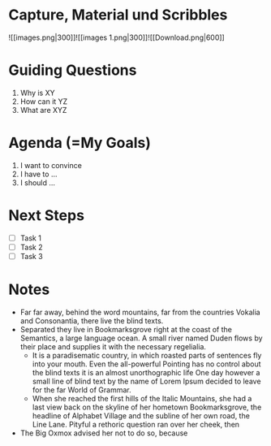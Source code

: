 # Capture, Material und Scribbles
![[images.png|300]]![[images 1.png|300]]![[Download.png|600]]
# Guiding Questions
1. Why is XY
2. How can it YZ
3. What are XYZ

# Agenda (=My Goals)
1. I want to convince
2. I have to ... 
3. I should ...

# Next Steps
- [ ] Task 1
- [ ] Task 2
- [ ] Task 3

# Notes
- Far far away, behind the word mountains, far from the countries Vokalia and Consonantia, there live the blind texts.
- Separated they live in Bookmarksgrove right at the coast of the Semantics, a large language ocean. A small river named Duden flows by their place and supplies it with the necessary regelialia. 
	- It is a paradisematic country, in which roasted parts of sentences fly into your mouth. Even the all-powerful Pointing has no control about the blind texts it is an almost unorthographic life One day however a small line of blind text by the name of Lorem Ipsum decided to leave for the far World of Grammar. 
	- When she reached the first hills of the Italic Mountains, she had a last view back on the skyline of her hometown Bookmarksgrove, the headline of Alphabet Village and the subline of her own road, the Line Lane. Pityful a rethoric question ran over her cheek, then
- The Big Oxmox advised her not to do so, because
